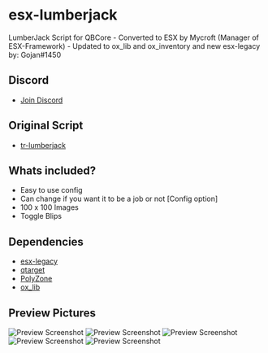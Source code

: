 # esx-lumberjack

LumberJack Script for QBCore - Converted to ESX by Mycroft (Manager of ESX-Framework) - Updated to ox_lib and ox_inventory and new esx-legacy by: Gojan#1450

## Discord

- [Join Discord](https://discord.esx-framework.org/)

## Original Script

- [tr-lumberjack](https://github.com/trclassic92/tr-lumberjack)

## Whats included?

- Easy to use config
- Can change if you want it to be a job or not [Config option]
- 100 x 100 Images
- Toggle Blips

## Dependencies

- [esx-legacy](https://docs.esx-framework.org)
- [qtarget](https://github.com/overextended/qtarget/releases)
- [PolyZone](https://github.com/mkafrin/PolyZone)
- [ox_lib](https://github.com/overextended/ox_lib/releases)

## Preview Pictures

![Preview Screenshot](https://i.imgur.com/aqY8o9E.png)
![Preview Screenshot](https://i.imgur.com/6SHy1q5.png)
![Preview Screenshot](https://i.imgur.com/qaO7Nih.png)
![Preview Screenshot](https://i.imgur.com/NxSij99.png)
![Preview Screenshot](https://i.imgur.com/KTSWeCt.png)